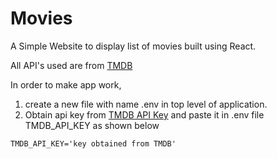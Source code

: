 # Movies
A Simple Website to display list of movies built using React.

All API's used are from [TMDB](https://developers.themoviedb.org/3/getting-started/introduction.)

In order to make app work,
1. create a new file with name .env in top level of application.
2. Obtain api key from [TMDB API Key](https://developers.themoviedb.org/3/getting-started/introduction) and paste it in .env file TMDB_API_KEY as shown below

```
TMDB_API_KEY='key obtained from TMDB'
```
